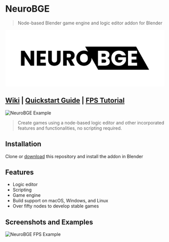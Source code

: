 # NeuroBGE
> Node-based Blender game engine and logic editor addon for Blender

![NeuroBGE Storefront](images/nbge_re.png)
## [Wiki](https://github.com/underpig1/neuro-bge/wiki) | [Quickstart Guide](https://github.com/underpig1/neuro-bge/wiki/Quickstart-Guide) | [FPS Tutorial](https://www.youtube.com/watch?v=F63lMZXwCV8)
![NeuroBGE Example](images/untitled.png)
> Create games using a node-based logic editor and other incorporated features and functionalities, no scripting required.
## Installation
Clone or [download](https://github.com/underpig1/neuro-bge/archive/master.zip) this repository and install the addon in Blender
## Features
- Logic editor
- Scripting
- Game engine
- Build support on macOS, Windows, and Linux
- Over fifty nodes to develop stable games

## Screenshots and Examples
![NeuroBGE FPS Example](images/fps.gif)
